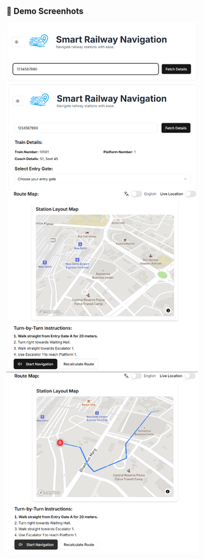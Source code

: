 ## 📸 Demo Screenhots

<img src="public/images/screenshots/output1.png" width="500"/>
<img src="public/images/screenshots/output2.png" width="500"/>
<img src="public/images/screenshots/output3.png" width="500"/>
<img src="public/images/screenshots/output4.png" width="500"/>
